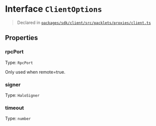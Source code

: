 # Interface `ClientOptions`
> Declared in [`packages/sdk/client/src/packlets/proxies/client.ts`]()


## Properties
### rpcPort 
Type: `RpcPort`

Only used when remote=true.
### signer 
Type: `HaloSigner`
### timeout 
Type: `number`